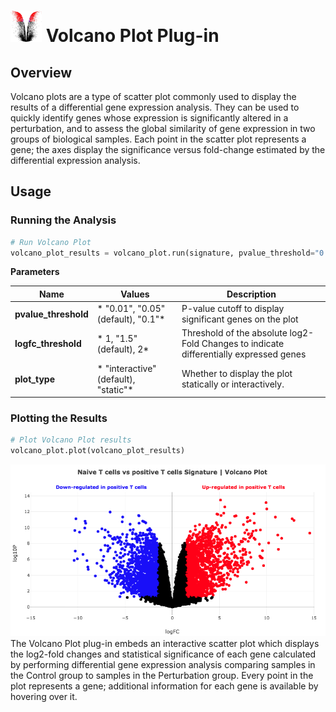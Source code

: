 <img src="img/volcano_plot-icon.png" width="50px"> Volcano Plot Plug-in
================

Overview
----------------
Volcano plots are a type of scatter plot commonly used to display the results of a differential gene expression analysis. They can be used to quickly identify genes whose expression is significantly altered in a perturbation, and to assess the global similarity of gene expression in two groups of biological samples. Each point in the scatter plot represents a gene; the axes display the significance versus fold-change estimated by the differential expression analysis.

Usage
----------------
### Running the Analysis
```python
# Run Volcano Plot
volcano_plot_results = volcano_plot.run(signature, pvalue_threshold="0.05", logfc_threshold="1.5", plot_type="interactive")
```

**Parameters**

| Name | Values | Description |
| ---- | ------ | ----------- |
| **pvalue_threshold** | * "0.01", "0.05" (default), "0.1"* | P-value cutoff to display significant genes on the plot |
| **logfc_threshold** | * 1, "1.5" (default), 2* | Threshold of the absolute log2-Fold Changes to indicate differentially expressed genes |
| **plot_type** | * "interactive" (default), "static"* | Whether to display the plot statically or interactively. |


### Plotting the Results
```python
# Plot Volcano Plot results
volcano_plot.plot(volcano_plot_results)
```
<img src="img/volcano_plot-example.png"> 
The Volcano Plot plug-in embeds an interactive scatter plot which displays the log2-fold changes and statistical significance of each gene calculated by performing differential gene expression analysis comparing samples in the Control group to samples in the Perturbation group. Every point in the plot represents a gene; additional information for each gene is available by hovering over it.